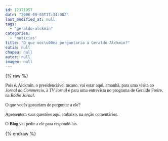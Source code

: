 ```yaml
---
id: 12371957
date: "2006-08-03T17:34:00Z"
last_modified_at: null
tags:
  - "geraldo-alckmin"
categories:
  - "noticias"
title: "O que voc\u00ea perguntaria a Geraldo Alckmin?"
sutia: null
chapeu: null
autor: null
imagem: null
---
```

{% raw %}
<p><P><FONT face=Verdana>Pois é, Alckmin, o presidenciável tucano, vai estar aqui, amanhã, para uma visita ao <EM>Jornal do Commercio</EM>, à <EM>TV Jornal</EM> e para uma entrevista no programa de Geraldo Freire, na <EM>Rádio Jornal</EM>.</FONT></P></p>
<p><P><FONT face=Verdana>O que vocês gostariam de perguntar a ele? </FONT></P></p>
<p><P><FONT face=Verdana>Apresentem suas questões aqui embaixo, na seção comentários.</FONT></P></p>
<p><P><FONT face=Verdana>O <STRONG>Blog</STRONG> vai pedir a ele para respondê-las.</FONT></P> </p>
{% endraw %}